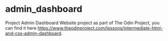 # admin_dashboard

Project
Admin Dashboard Website project as part of The Odin Project, you can find it here https://www.theodinproject.com/lessons/intermediate-html-and-css-admin-dashboard.
